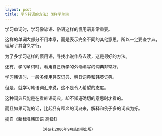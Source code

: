 ```yaml
---
layout: post
title: 学习韩语的方法3 怎样学单词
---
```


学习单词时，学习像谚语、俗语这样的惯用语非常重要。

这样的单词大部分不用本意，而是表示完全不同的其他意思，所以一定要查字典，理解了其含义才行。

为了多学习这样的惯用语，寻找小说作品去读，这是最好的方法。

还有，学习单词时，看用自己所学的外语编写的词典非常好。

学习韩语时，一般多使用韩汉词典、韩日词典和韩英词典。

但是，就学习韩语词汇来说，这不是令人希望的态度。

这种词典只能是在看韩语词典，却不知道确切的意思时才看的。

而且如果可能的话，比起只有释义的词典来，解释和例子多的词典为好。

摘自《新标准韩国语 高级1》

                    （外研社2006年9月底即将出版）
